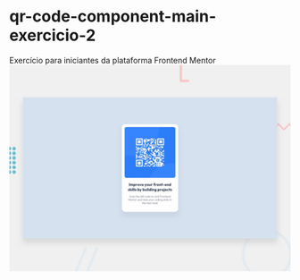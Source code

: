 # qr-code-component-main-exercicio-2

Exercício para iniciantes da plataforma Frontend Mentor
![Design preview for the QR code component coding challenge](./design/desktop-preview.jpg)
